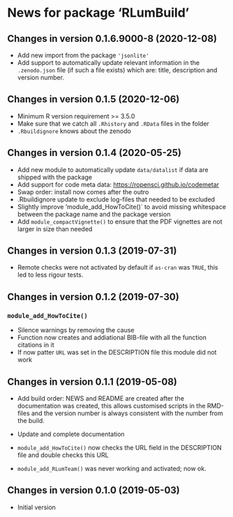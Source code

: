 




<!-- NEWS.md was auto-generated by NEWS.Rmd. Please DO NOT edit by hand!-->

# News for package ‘RLumBuild’

## Changes in version 0.1.6.9000-8 (2020-12-08)

-   Add new import from the package `'jsonlite'`
-   Add support to automatically update relevant information in the
    `.zenodo.json` file (if such a file exists) which are: title,
    description and version number.

## Changes in version 0.1.5 (2020-12-06)

-   Minimum R version requirement &gt;= 3.5.0
-   Make sure that we catch all `.Rhistory` and `.RData` files in the
    folder
-   `.Rbuildignore` knows about the zenodo

## Changes in version 0.1.4 (2020-05-25)

-   Add new module to automatically update `data/datalist` if data are
    shipped with the package
-   Add support for code meta data:
    <https://ropensci.github.io/codemetar>
-   Swap order: install now comes after the outro
-   .Rbuildignore update to exclude log-files that needed to be excluded
-   Slightly improve ’module\_add\_HowToCite()\` to avoid missing
    whitespace between the package name and the package version
-   Add `module_compactVignette()` to ensure that the PDF vignettes are
    not larger in size than needed

## Changes in version 0.1.3 (2019-07-31)

-   Remote checks were not activated by default if `as-cran` was `TRUE`,
    this led to less rigour tests.

## Changes in version 0.1.2 (2019-07-30)

### `module_add_HowToCite()`

-   Silence warnings by removing the cause
-   Function now creates and addiational BIB-file with all the function
    citations in it
-   If now patter `URL` was set in the DESCRIPTION file this module did
    not work

## Changes in version 0.1.1 (2019-05-08)

-   Add build order: NEWS and README are created after the documentation
    was created, this allows customised scripts in the RMD-files and the
    version number is always consistent with the number from the build.

-   Update and complete documentation

-   `module_add_HowToCite()` now checks the URL field in the DESCRIPTION
    file and double checks this URL

-   `module_add_RLumTeam()` was never working and activated; now ok.

## Changes in version 0.1.0 (2019-05-03)

-   Initial version
